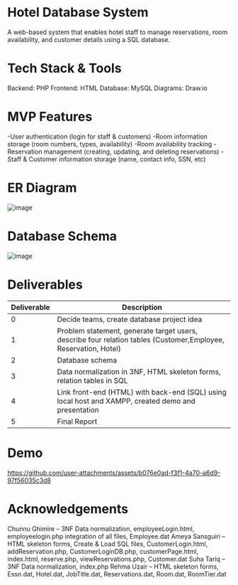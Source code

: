 # Hotel Database System
 A web-based system that enables hotel staff to manage reservations, room availability, and customer details using a SQL database.
 # Tech Stack & Tools
 Backend: PHP
 Frontend: HTML
 Database: MySQL
 Diagrams: Draw.io
 #  MVP Features
 -User authentication (login for staff & customers)
 -Room information storage (room numbers, types, availability)
 -Room availability tracking
 -Reservation management (creating, updating, and deleting reservations)
 -Staff & Customer information storage (name, contact info, SSN, etc)
 # ER Diagram
 ![image](https://github.com/user-attachments/assets/56d36540-15f9-43ac-9263-c51d8c3c6698)
 # Database Schema
 ![image](https://github.com/user-attachments/assets/50310d44-e28e-4173-9b82-4441d124c585)
 # Deliverables
 | Deliverable  | Description |
| ------------- | ------------- |
| 0  | Decide teams, create database project idea  |
| 1  | Problem statement, generate target users, describe four relation tables (Customer,Employee, Reservation, Hotel)  |
| 2  | Database schema  |
| 3  | Data normalization in 3NF, HTML skeleton forms, relation tables in SQL  |
| 4  | Link front-end (HTML) with back-end (SQL) using local host and XAMPP, created demo and presentation  |
| 5  | Final Report  |
# Demo


https://github.com/user-attachments/assets/b076e0ad-f3f1-4a70-a6d9-97f56035c3d8

# Acknowledgements
Chunnu Ghimire – 3NF Data normalization, employeeLogin.html, employeelogin.php integration of all files, Employee.dat
Ameya Sansguiri – HTML skeleton forms, Create & Load SQL files, CustomerLogin.html, addReservation.php, CustomerLoginDB.php, customerPage.html, index.html, reserve.php, viewReservations.php, Customer.dat
Suha Tariq – 3NF Data normalization, index.php
Rehma Uzair – HTML skeleton forms, Essn.dat, Hotel.dat, JobTitle.dat, Reservations.dat, Room.dat, RoomTier.dat




